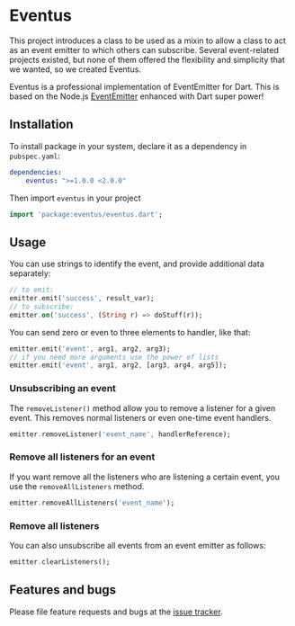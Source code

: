 # Eventus

This project introduces a class to be used as a mixin to allow a class to act as an event emitter
to which others can subscribe.
Several event-related projects existed, but none of them offered the flexibility and simplicity that we wanted,
so we created Eventus.

Eventus is a professional implementation of EventEmitter for Dart. This is based on the Node.js
[EventEmitter][node_event_emitter] enhanced with Dart super power!

## Installation

To install package in your system, declare it as a dependency in `pubspec.yaml`:

```yaml
dependencies:
    eventus: ">=1.0.0 <2.0.0"
```

Then import `eventus` in your project

```dart
import 'package:eventus/eventus.dart';
```

## Usage

You can use strings to identify the event, and provide additional data separately:

```dart
// to emit:
emitter.emit('success', result_var);
// to subscribe:
emitter.on('success', (String r) => doStuff(r));
```

You can send zero or even to three elements to handler, like that:

```dart
emitter.emit('event', arg1, arg2, arg3);
// if you need more arguments use the power of lists
emitter.emit('event', arg1, arg2, [arg3, arg4, arg5]);
```

### Unsubscribing an event

The `removeListener()` method allow you to remove a listener for a given event.
This removes normal listeners or even one-time event handlers.

```dart
emitter.removeListener('event_name', handlerReference);
```

### Remove all listeners for an event

If you want remove all the listeners who are listening a certain event, you use the
`removeAllListeners` method.

```dart
emitter.removeAllListeners('event_name');
```

### Remove all listeners

You can also unsubscribe all events from an event emitter as follows:

```dart
emitter.clearListeners();
```

## Features and bugs

Please file feature requests and bugs at the [issue tracker][tracker].

[tracker]: http://example.com/issues/replaceme
[node_event_emitter]: https://nodejs.org/api/events.html#events_class_events_eventemitter
